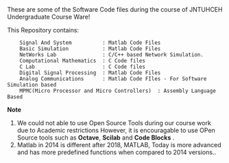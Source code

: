 ##

These are some of the Software Code files during the course of JNTUHCEH Undergraduate Course Ware!


This Repository contains:

        Signal And System          : Matlab Code Files
        Basic Simulation           : Matlab Code Files
        NetWorks Lab               : C/C++ based Network Simulation.
        Computational Mathematics  : C Code files
        C Lab                      : C Code files
        Digital Signal Processing  : Matlab Code Files
        Analog Communications      : Matlab Code FIles - For Software Simulation based
        MPMC(Micro Processor and Micro Controllers)  : Assembly Language Based 


**Note** 

1. We could not able to use Open Source Tools during our course work due to Academic restrictions However, it is encouragable to use OPen Source tools such as **Octave**, **Scilab** and **Code Blocks** .
2. Matlab in 2014 is different after 2018, MATLAB, Today is more advanced and has more predefined functions when compared to 2014 versions.. 
           

